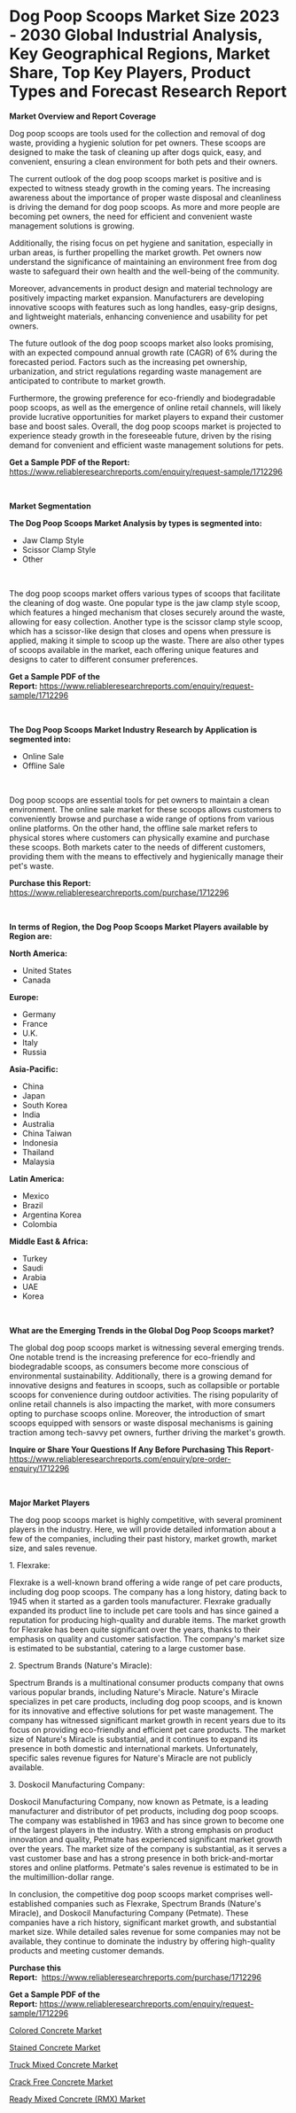 <p><h1>Dog Poop Scoops Market Size 2023 - 2030 Global Industrial Analysis, Key Geographical Regions, Market Share, Top Key Players, Product Types and Forecast Research Report</h1></p><p><strong>Market Overview and Report Coverage</strong></p>
<p><p>Dog poop scoops are tools used for the collection and removal of dog waste, providing a hygienic solution for pet owners. These scoops are designed to make the task of cleaning up after dogs quick, easy, and convenient, ensuring a clean environment for both pets and their owners.</p><p>The current outlook of the dog poop scoops market is positive and is expected to witness steady growth in the coming years. The increasing awareness about the importance of proper waste disposal and cleanliness is driving the demand for dog poop scoops. As more and more people are becoming pet owners, the need for efficient and convenient waste management solutions is growing.</p><p>Additionally, the rising focus on pet hygiene and sanitation, especially in urban areas, is further propelling the market growth. Pet owners now understand the significance of maintaining an environment free from dog waste to safeguard their own health and the well-being of the community.</p><p>Moreover, advancements in product design and material technology are positively impacting market expansion. Manufacturers are developing innovative scoops with features such as long handles, easy-grip designs, and lightweight materials, enhancing convenience and usability for pet owners.</p><p>The future outlook of the dog poop scoops market also looks promising, with an expected compound annual growth rate (CAGR) of 6% during the forecasted period. Factors such as the increasing pet ownership, urbanization, and strict regulations regarding waste management are anticipated to contribute to market growth.</p><p>Furthermore, the growing preference for eco-friendly and biodegradable poop scoops, as well as the emergence of online retail channels, will likely provide lucrative opportunities for market players to expand their customer base and boost sales. Overall, the dog poop scoops market is projected to experience steady growth in the foreseeable future, driven by the rising demand for convenient and efficient waste management solutions for pets.</p></p>
<p><strong>Get a Sample PDF of the Report:</strong> <a href="https://www.reliableresearchreports.com/enquiry/request-sample/1712296">https://www.reliableresearchreports.com/enquiry/request-sample/1712296</a></p>
<p>&nbsp;</p>
<p><strong>Market Segmentation</strong></p>
<p><strong>The Dog Poop Scoops Market Analysis by types is segmented into:</strong></p>
<p><ul><li>Jaw Clamp Style</li><li>Scissor Clamp Style</li><li>Other</li></ul></p>
<p>&nbsp;</p>
<p><p>The dog poop scoops market offers various types of scoops that facilitate the cleaning of dog waste. One popular type is the jaw clamp style scoop, which features a hinged mechanism that closes securely around the waste, allowing for easy collection. Another type is the scissor clamp style scoop, which has a scissor-like design that closes and opens when pressure is applied, making it simple to scoop up the waste. There are also other types of scoops available in the market, each offering unique features and designs to cater to different consumer preferences.</p></p>
<p><strong>Get a Sample PDF of the Report:</strong>&nbsp;<a href="https://www.reliableresearchreports.com/enquiry/request-sample/1712296">https://www.reliableresearchreports.com/enquiry/request-sample/1712296</a></p>
<p>&nbsp;</p>
<p><strong>The Dog Poop Scoops Market Industry Research by Application is segmented into:</strong></p>
<p><ul><li>Online Sale</li><li>Offline Sale</li></ul></p>
<p>&nbsp;</p>
<p><p>Dog poop scoops are essential tools for pet owners to maintain a clean environment. The online sale market for these scoops allows customers to conveniently browse and purchase a wide range of options from various online platforms. On the other hand, the offline sale market refers to physical stores where customers can physically examine and purchase these scoops. Both markets cater to the needs of different customers, providing them with the means to effectively and hygienically manage their pet's waste.</p></p>
<p><strong>Purchase this Report:</strong>&nbsp; <a href="https://www.reliableresearchreports.com/purchase/1712296">https://www.reliableresearchreports.com/purchase/1712296</a></p>
<p>&nbsp;</p>
<p><strong>In terms of Region, the Dog Poop Scoops Market Players available by Region are:</strong></p>
<p>
    <p> <strong> North America: </strong>
        <ul>
            <li>United States</li>
            <li>Canada</li>
        </ul>
        </p> 
    <p> <strong> Europe: </strong>
        <ul>
            <li>Germany</li>
            <li>France</li>
            <li>U.K.</li>
            <li>Italy</li>
            <li>Russia</li>
        </ul>
        </p> 
    <p> <strong> Asia-Pacific: </strong>
        <ul>
            <li>China</li>
            <li>Japan</li>
            <li>South Korea</li>
            <li>India</li>
            <li>Australia</li>
            <li>China Taiwan</li>
            <li>Indonesia</li>
            <li>Thailand</li>
            <li>Malaysia</li>
        </ul>
        </p> 
    <p> <strong> Latin America: </strong>
        <ul>
            <li>Mexico</li>
            <li>Brazil</li>
            <li>Argentina Korea</li>
            <li>Colombia</li>
        </ul>
        </p> 
    <p> <strong> Middle East & Africa: </strong>
        <ul>
            <li>Turkey</li>
            <li>Saudi</li>
            <li>Arabia</li>
            <li>UAE</li>
            <li>Korea</li>
        </ul>
    </p>
    </p>
<p>&nbsp;</p>
<p><strong>What are the Emerging Trends in the Global Dog Poop Scoops market?</strong></p>
<p><p>The global dog poop scoops market is witnessing several emerging trends. One notable trend is the increasing preference for eco-friendly and biodegradable scoops, as consumers become more conscious of environmental sustainability. Additionally, there is a growing demand for innovative designs and features in scoops, such as collapsible or portable scoops for convenience during outdoor activities. The rising popularity of online retail channels is also impacting the market, with more consumers opting to purchase scoops online. Moreover, the introduction of smart scoops equipped with sensors or waste disposal mechanisms is gaining traction among tech-savvy pet owners, further driving the market's growth.</p></p>
<p><strong>Inquire or Share Your Questions If Any Before Purchasing This Report</strong>- <a href="https://www.reliableresearchreports.com/enquiry/pre-order-enquiry/1712296">https://www.reliableresearchreports.com/enquiry/pre-order-enquiry/1712296</a></p>
<p>&nbsp;</p>
<p><strong>Major Market Players</strong></p>
<p><p>The dog poop scoops market is highly competitive, with several prominent players in the industry. Here, we will provide detailed information about a few of the companies, including their past history, market growth, market size, and sales revenue.</p><p>1. Flexrake:</p><p>Flexrake is a well-known brand offering a wide range of pet care products, including dog poop scoops. The company has a long history, dating back to 1945 when it started as a garden tools manufacturer. Flexrake gradually expanded its product line to include pet care tools and has since gained a reputation for producing high-quality and durable items. The market growth for Flexrake has been quite significant over the years, thanks to their emphasis on quality and customer satisfaction. The company's market size is estimated to be substantial, catering to a large customer base.</p><p>2. Spectrum Brands (Nature's Miracle):</p><p>Spectrum Brands is a multinational consumer products company that owns various popular brands, including Nature's Miracle. Nature's Miracle specializes in pet care products, including dog poop scoops, and is known for its innovative and effective solutions for pet waste management. The company has witnessed significant market growth in recent years due to its focus on providing eco-friendly and efficient pet care products. The market size of Nature's Miracle is substantial, and it continues to expand its presence in both domestic and international markets. Unfortunately, specific sales revenue figures for Nature's Miracle are not publicly available.</p><p>3. Doskocil Manufacturing Company:</p><p>Doskocil Manufacturing Company, now known as Petmate, is a leading manufacturer and distributor of pet products, including dog poop scoops. The company was established in 1963 and has since grown to become one of the largest players in the industry. With a strong emphasis on product innovation and quality, Petmate has experienced significant market growth over the years. The market size of the company is substantial, as it serves a vast customer base and has a strong presence in both brick-and-mortar stores and online platforms. Petmate's sales revenue is estimated to be in the multimillion-dollar range.</p><p>In conclusion, the competitive dog poop scoops market comprises well-established companies such as Flexrake, Spectrum Brands (Nature's Miracle), and Doskocil Manufacturing Company (Petmate). These companies have a rich history, significant market growth, and substantial market size. While detailed sales revenue for some companies may not be available, they continue to dominate the industry by offering high-quality products and meeting customer demands.</p></p>
<p><strong>Purchase this Report:</strong>&nbsp;&nbsp;<a href="https://www.reliableresearchreports.com/purchase/1712296">https://www.reliableresearchreports.com/purchase/1712296</a></p>
<p></p>
<p><strong>Get a Sample PDF of the Report:</strong>&nbsp;<a href="https://www.reliableresearchreports.com/enquiry/request-sample/1712296">https://www.reliableresearchreports.com/enquiry/request-sample/1712296</a></p>
<p><p><a href="https://medium.com/@barbarafranklin1904/analyzing-colored-concrete-market-global-industry-perspective-and-forecast-2023-to-2030-68870815007e">Colored Concrete Market</a></p><p><a href="https://medium.com/@crystalellis1905/stained-concrete-market-outlook-industry-overview-and-forecast-2023-to-2030-2822386055d0">Stained Concrete Market</a></p><p><a href="https://medium.com/@sandramurphy56/truck-mixed-concrete-market-trends-and-market-analysis-forecasted-for-period-2023-2030-0d0a8c2f40b7">Truck Mixed Concrete Market</a></p><p><a href="https://medium.com/@debradaniels04/crack-free-concrete-market-research-report-its-history-and-forecast-2023-to-2030-51c2a213031b">Crack Free Concrete Market</a></p><p><a href="https://medium.com/@colinom786578/ready-mixed-concrete-rmx-market-report-reveals-the-latest-trends-and-growth-opportunities-of-this-0bf65ea4aa42">Ready Mixed Concrete (RMX) Market</a></p></p>